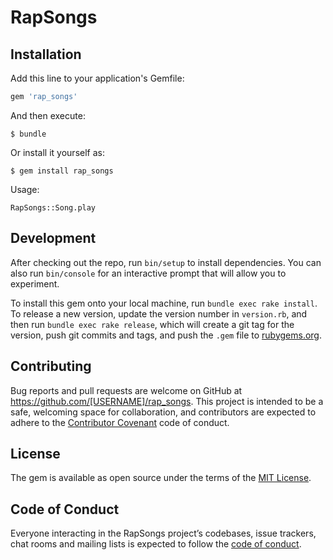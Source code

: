 # RapSongs


## Installation

Add this line to your application's Gemfile:

```ruby
gem 'rap_songs'
```

And then execute:

    $ bundle

Or install it yourself as:

    $ gem install rap_songs

Usage:

    RapSongs::Song.play

## Development

After checking out the repo, run `bin/setup` to install dependencies. You can also run `bin/console` for an interactive prompt that will allow you to experiment.

To install this gem onto your local machine, run `bundle exec rake install`. To release a new version, update the version number in `version.rb`, and then run `bundle exec rake release`, which will create a git tag for the version, push git commits and tags, and push the `.gem` file to [rubygems.org](https://rubygems.org).

## Contributing

Bug reports and pull requests are welcome on GitHub at https://github.com/[USERNAME]/rap_songs. This project is intended to be a safe, welcoming space for collaboration, and contributors are expected to adhere to the [Contributor Covenant](http://contributor-covenant.org) code of conduct.

## License

The gem is available as open source under the terms of the [MIT License](https://opensource.org/licenses/MIT).

## Code of Conduct

Everyone interacting in the RapSongs project’s codebases, issue trackers, chat rooms and mailing lists is expected to follow the [code of conduct](https://github.com/[USERNAME]/rap_songs/blob/master/CODE_OF_CONDUCT.md).
